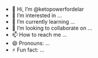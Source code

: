 - 👋 Hi, I’m @ketopowerfordelar
- 👀 I’m interested in ...
- 🌱 I’m currently learning ...
- 💞️ I’m looking to collaborate on ...
- 📫 How to reach me ...
- 😄 Pronouns: ...
- ⚡ Fun fact: ...

<!---
ketopowerfordelar/ketopowerfordelar is a ✨ special ✨ repository because its `README.md` (this file) appears on your GitHub profile.
You can click the Preview link to take a look at your changes.
--->
